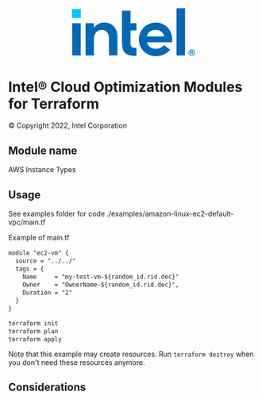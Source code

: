 

<p align="center">
  <img src="./images/logo-classicblue-800px.png" alt="Intel Logo" width="250"/>
</p>

# Intel® Cloud Optimization Modules for Terraform

© Copyright 2022, Intel Corporation

## Module name

AWS Instance Types

## Usage

See examples folder for code ./examples/amazon-linux-ec2-default-vpc/main.tf

Example of main.tf

``` hcl
module "ec2-vm" {
  source = "../../"
  tags = {
    Name     = "my-test-vm-${random_id.rid.dec}"
    Owner    = "OwnerName-${random_id.rid.dec}",
    Duration = "2"
  }
}
``` 
``` hcl
terraform init  
terraform plan
terraform apply

```

Note that this example may create resources. Run `terraform destroy` when you don't need these resources anymore.

## Considerations  
